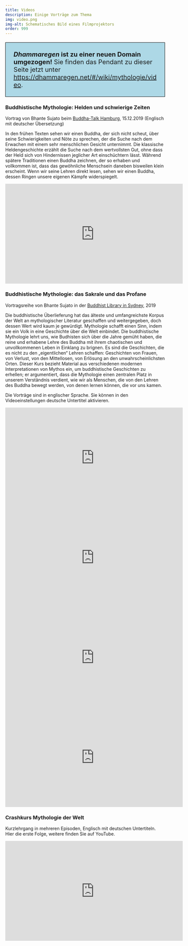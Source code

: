 ```yaml
---
title: Videos
description: Einige Vorträge zum Thema
img: video.png
img-alt: Schematisches Bild eines Filmprojektors
order: 999
---
```


<p style="padding: 25px;
  border: thin solid black;
  background-color: lightblue;
  padding: 25px;
  font-size: 20px;"
><b><em>Dhammaregen</em> ist zu einer neuen Domain umgezogen!</b> Sie finden das Pendant zu dieser Seite jetzt unter <a href="https://dhammaregen.net/#/wiki/mythologie/video">https://dhammaregen.net/#/wiki/mythologie/video</a>.
</p>

### Buddhistische Mythologie: Helden und schwierige Zeiten

Vortrag von Bhante Sujato beim [Buddha-Talk Hamburg](https://www.buddha-talk.de/), 15.12.2019 (Englisch mit deutscher Übersetzung)

In den frühen Texten sehen wir einen Buddha, der sich nicht scheut, über seine Schwierigkeiten und Nöte zu sprechen, der die Suche nach dem Erwachen mit einem sehr menschlichen Gesicht unternimmt. Die klassische Heldengeschichte erzählt die Suche nach dem wertvollsten Gut, ohne dass der Held sich von Hindernissen jeglicher Art einschüchtern lässt. Während spätere Traditionen einen Buddha zeichnen, der so erhaben und vollkommen ist, dass das gewöhnliche Menschsein daneben bisweilen klein erscheint. Wenn wir seine Lehren direkt lesen, sehen wir einen Buddha, dessen Ringen unsere eigenen Kämpfe widerspiegelt.

<iframe width="560" height="315" src="https://www.youtube-nocookie.com/embed/RFr2arZlgbo" title="YouTube video player" frameborder="0" allow="accelerometer; autoplay; clipboard-write; encrypted-media; gyroscope; picture-in-picture" allowfullscreen></iframe>

### Buddhistische Mythologie: das Sakrale und das Profane

Vortragsreihe von Bhante Sujato in der [Buddhist Library in Sydney](https://buddhistlibrary.org.au/), 2019

Die buddhistische Überlieferung hat das älteste und umfangreichste Korpus der Welt an mythologischer Literatur geschaffen und weitergegeben, doch dessen Wert wird kaum je gewürdigt. Mythologie schafft einen Sinn, indem sie ein Volk in eine Geschichte über die Welt einbindet. Die buddhistische Mythologie lehrt uns, wie Budhisten sich über die Jahre gemüht haben, die reine und erhabene Lehre des Buddha mit ihrem chaotischen und unvollkommenen Leben in Einklang zu brignen. Es sind die Geschichten, die es nicht zu den „eigentlichen“ Lehren schaffen: Geschichten von Frauen, von Verlust, von den Mittellosen, von Erlösung an den unwahrscheinlichsten Orten. Dieser Kurs bezieht Material aus verschiedenen modernen Interpretationen von Mythos ein, um buddhistische Geschichten zu erhellen; er argumentiert, dass die Mythologie einen zentralen Platz in unserem Verständnis verdient, wie wir als Menschen, die von den Lehren des Buddha bewegt werden, von denen lernen können, die vor uns kamen.

Die Vorträge sind in englischer Sprache. Sie können in den Videoeinstellungen deutsche Untertitel aktivieren.


<iframe width="560" height="315" src="https://www.youtube-nocookie.com/embed/lgtxSNcNWoo" title="YouTube video player" frameborder="0" allow="accelerometer; autoplay; clipboard-write; encrypted-media; gyroscope; picture-in-picture" allowfullscreen></iframe>


<iframe width="560" height="315" src="https://www.youtube-nocookie.com/embed/D5QI5bORT7k" title="YouTube video player" frameborder="0" allow="accelerometer; autoplay; clipboard-write; encrypted-media; gyroscope; picture-in-picture" allowfullscreen></iframe>


<iframe width="560" height="315" src="https://www.youtube-nocookie.com/embed/54fXWg1EO00" title="YouTube video player" frameborder="0" allow="accelerometer; autoplay; clipboard-write; encrypted-media; gyroscope; picture-in-picture" allowfullscreen></iframe>


<iframe width="560" height="315" src="https://www.youtube-nocookie.com/embed/Pa-CS6366FM" title="YouTube video player" frameborder="0" allow="accelerometer; autoplay; clipboard-write; encrypted-media; gyroscope; picture-in-picture" allowfullscreen></iframe>

### Crashkurs Mythologie der Welt

Kurzlehrgang in mehreren Episoden, Englisch mit deutschen Untertiteln. Hier die erste Folge, weitere finden Sie auf YouTube.

<iframe width="560" height="315" src="https://www.youtube-nocookie.com/embed/HeX6CX5LEj0" title="YouTube video player" frameborder="0" allow="accelerometer; autoplay; clipboard-write; encrypted-media; gyroscope; picture-in-picture" allowfullscreen></iframe>
